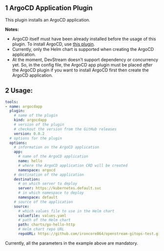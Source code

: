 ## 1 ArgoCD Application Plugin

This plugin installs an ArgoCD application.

**Notes:**
- ArgoCD itself must have been already installed before the usage of this plugin. To install ArgoCD, use [this plugin](https://github.com/merico-dev/stream/blob/main/docs/argocd_plugin.md).
- Currently, only the Helm chart is supported when creating the ArgoCD application.
- At the moment, DevStream doesn't support dependency or concurrency yet. So, in the config file, the ArgoCD app plugin must be placed _after_ the ArgoCD plugin if you want to install ArgoCD first then create the ArgoCD application.

## 2 Usage:

```yaml
tools:
- name: argocdapp
  plugin:
    # name of the plugin
    kind: argocdapp
    # version of the plugin
    # checkout the version from the GitHub releases
    version: 0.0.2
  # options for the plugin
  options:
    # information on the ArgoCD application
    app:
      # name of the ArgoCD application
      name: hello
      # where the ArgoCD application CRD will be created
      namespace: argocd
    # destination of the application
    destination:
      # on which server to deploy
      server: https://kubernetes.default.svc
      # in which namespace to deploy
      namespace: default
    # source of the application
    source:
      # which values file to use in the Helm chart
      valuefile: values.yaml
      # path of the Helm chart
      path: charts/go-hello-http
      # Helm chart repo URL
      repoURL: https://github.com/ironcore864/openstream-gitops-test.git
```

Currently, all the parameters in the example above are mandatory.
